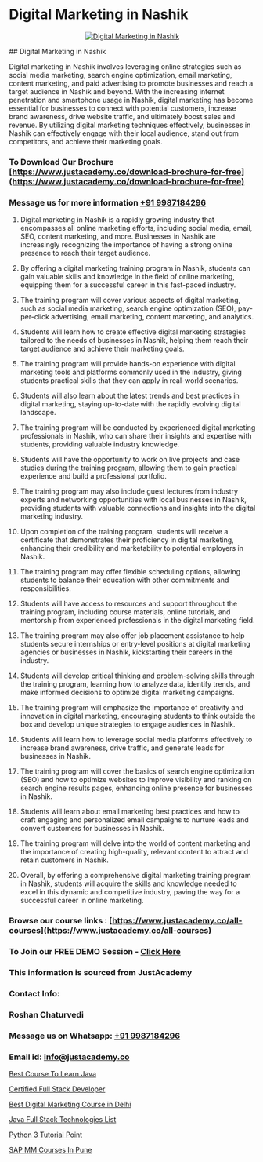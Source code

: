 # Digital Marketing in Nashik

<p align="center">
  <a href="https://justacademy.co/course-detail/digital-marketing">
    <img src="https://justacademy.co/storage2/course_image/1676636720_course_image.webp" alt="Digital Marketing in Nashik">
  </a>
</p>
## Digital Marketing in Nashik

Digital marketing in Nashik involves leveraging online strategies such as social media marketing, search engine optimization, email marketing, content marketing, and paid advertising to promote businesses and reach a target audience in Nashik and beyond. With the increasing internet penetration and smartphone usage in Nashik, digital marketing has become essential for businesses to connect with potential customers, increase brand awareness, drive website traffic, and ultimately boost sales and revenue. By utilizing digital marketing techniques effectively, businesses in Nashik can effectively engage with their local audience, stand out from competitors, and achieve their marketing goals.
### To Download Our Brochure [https://www.justacademy.co/download-brochure-for-free](https://www.justacademy.co/download-brochure-for-free)
### Message us for more information [+91 9987184296](https://api.whatsapp.com/send?phone=919987184296)
1) Digital marketing in Nashik is a rapidly growing industry that encompasses all online marketing efforts, including social media, email, SEO, content marketing, and more. Businesses in Nashik are increasingly recognizing the importance of having a strong online presence to reach their target audience.

2) By offering a digital marketing training program in Nashik, students can gain valuable skills and knowledge in the field of online marketing, equipping them for a successful career in this fast-paced industry.

3) The training program will cover various aspects of digital marketing, such as social media marketing, search engine optimization (SEO), pay-per-click advertising, email marketing, content marketing, and analytics.

4) Students will learn how to create effective digital marketing strategies tailored to the needs of businesses in Nashik, helping them reach their target audience and achieve their marketing goals.

5) The training program will provide hands-on experience with digital marketing tools and platforms commonly used in the industry, giving students practical skills that they can apply in real-world scenarios.

6) Students will also learn about the latest trends and best practices in digital marketing, staying up-to-date with the rapidly evolving digital landscape.

7) The training program will be conducted by experienced digital marketing professionals in Nashik, who can share their insights and expertise with students, providing valuable industry knowledge.

8) Students will have the opportunity to work on live projects and case studies during the training program, allowing them to gain practical experience and build a professional portfolio.

9) The training program may also include guest lectures from industry experts and networking opportunities with local businesses in Nashik, providing students with valuable connections and insights into the digital marketing industry.

10) Upon completion of the training program, students will receive a certificate that demonstrates their proficiency in digital marketing, enhancing their credibility and marketability to potential employers in Nashik.

11) The training program may offer flexible scheduling options, allowing students to balance their education with other commitments and responsibilities.

12) Students will have access to resources and support throughout the training program, including course materials, online tutorials, and mentorship from experienced professionals in the digital marketing field.

13) The training program may also offer job placement assistance to help students secure internships or entry-level positions at digital marketing agencies or businesses in Nashik, kickstarting their careers in the industry.

14) Students will develop critical thinking and problem-solving skills through the training program, learning how to analyze data, identify trends, and make informed decisions to optimize digital marketing campaigns.

15) The training program will emphasize the importance of creativity and innovation in digital marketing, encouraging students to think outside the box and develop unique strategies to engage audiences in Nashik.

16) Students will learn how to leverage social media platforms effectively to increase brand awareness, drive traffic, and generate leads for businesses in Nashik.

17) The training program will cover the basics of search engine optimization (SEO) and how to optimize websites to improve visibility and ranking on search engine results pages, enhancing online presence for businesses in Nashik.

18) Students will learn about email marketing best practices and how to craft engaging and personalized email campaigns to nurture leads and convert customers for businesses in Nashik.

19) The training program will delve into the world of content marketing and the importance of creating high-quality, relevant content to attract and retain customers in Nashik.

20) Overall, by offering a comprehensive digital marketing training program in Nashik, students will acquire the skills and knowledge needed to excel in this dynamic and competitive industry, paving the way for a successful career in online marketing.

### Browse our course links : [https://www.justacademy.co/all-courses](https://www.justacademy.co/all-courses) 
### To Join our FREE DEMO Session - [Click Here](https://www.justacademy.co/register-for-course-demo)


### This information is sourced from JustAcademy
### Contact Info:
### Roshan Chaturvedi
### Message us on Whatsapp: [+91 9987184296](https://api.whatsapp.com/send?phone=919987184296)
### Email id: [info@justacademy.co](mailto:info@justacademy.co)
                
[Best Course To Learn Java](https://www.linkedin.com/pulse/best-course-learn-java-justacademy-hyderabad-gmvzc/)

[Certified Full Stack Developer](https://www.linkedin.com/pulse/certified-full-stack-developer-justacademy-ahmedabad-bkkif/)

[Best Digital Marketing Course in Delhi](https://medium.com/@ranepooja/https-www-linkedin-com-pulse-react-js-learning-justacademy-berlin-y38je-trackingid-bf4edbuvlo095qo-922f7ed7254b)

[Java Full Stack Technologies List](https://medium.com/@roneet705/java-full-stack-technologies-list-eef40a45f17c)

[Python 3 Tutorial Point](https://justacademyin.github.io/justacademy/python-3-tutorial-point)

[SAP MM Courses In Pune](https://justacademyin.github.io/Articles/SAP-MM-Courses-In-Pune)

